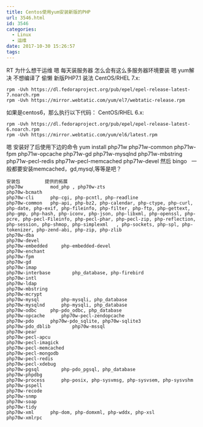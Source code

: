 ```yaml
---
title: Centos使用yum安装新版的PHP
url: 3546.html
id: 3546
categories:
  - Linux
  - 运维
date: 2017-10-30 15:26:57
tags:
---
```


RT 为什么想干运维 嗯 每天装服务器 怎么会有这么多服务器环境要装 嗯 yum解决 不想编译了 偷懒 新版PHP7.1 装法 CentOS/RHEL 7.x:

    rpm -Uvh https://dl.fedoraproject.org/pub/epel/epel-release-latest-7.noarch.rpm
    rpm -Uvh https://mirror.webtatic.com/yum/el7/webtatic-release.rpm

如果是centos6，那么执行以下代码： CentOS/RHEL 6.x:

    rpm -Uvh https://dl.fedoraproject.org/pub/epel/epel-release-latest-6.noarch.rpm
    rpm -Uvh https://mirror.webtatic.com/yum/el6/latest.rpm

嗯 安装好了后使用下边的命令 yum install php71w php71w-common php71w-fpm php71w-opcache php71w-gd php71w-mysqlnd php71w-mbstring php71w-pecl-redis php71w-pecl-memcached php71w-devel 然后 bingo   一般都要安装memcached，gd,mysql,等等是吧？

    安装包         提供的拓展
    php70w          mod_php , php70w-zts
    php70w-bcmath
    php70w-cli      php-cgi, php-pcntl, php-readline
    php70w-common   php-api, php-bz2, php-calendar, php-ctype, php-curl, php-date, php-exif, php-fileinfo, php-filter, php-ftp, php-gettext, php-gmp, php-hash, php-iconv, php-json, php-libxml, php-openssl, php-pcre, php-pecl-Fileinfo, php-pecl-phar, php-pecl-zip, php-reflection, php-session, php-shmop, php-simplexml   , php-sockets, php-spl, php-tokenizer, php-zend-abi, php-zip, php-zlib
    php70w-dba
    php70w-devel
    php70w-embedded     php-embedded-devel
    php70w-enchant
    php70w-fpm
    php70w-gd
    php70w-imap
    php70w-interbase        php_database, php-firebird
    php70w-intl
    php70w-ldap
    php70w-mbstring
    php70w-mcrypt
    php70w-mysql        php-mysqli, php_database
    php70w-mysqlnd      php-mysqli, php_database
    php70w-odbc     php-pdo_odbc, php_database
    php70w-opcache      php70w-pecl-zendopcache
    php70w-pdo      php70w-pdo_sqlite, php70w-sqlite3
    php70w-pdo_dblib        php70w-mssql
    php70w-pear
    php70w-pecl-apcu
    php70w-pecl-imagick
    php70w-pecl-memcached
    php70w-pecl-mongodb
    php70w-pecl-redis
    php70w-pecl-xdebug
    php70w-pgsql        php-pdo_pgsql, php_database
    php70w-phpdbg
    php70w-process      php-posix, php-sysvmsg, php-sysvsem, php-sysvshm
    php70w-pspell
    php70w-recode
    php70w-snmp
    php70w-soap
    php70w-tidy
    php70w-xml      php-dom, php-domxml, php-wddx, php-xsl
    php70w-xmlrpc